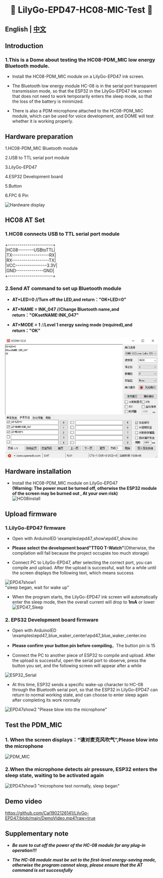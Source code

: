 <h1 align = "center">🌟 LilyGo-EPD47-HC08-MIC-Test 🌟</h1> 

## **English | [中文](./README_CN.md)**  
  
## Introduction
### 1.This is a Dome about testing the HC08-PDM_MIC low energy Bluetooth module. 
   -  Install the HC08-PDM_MIC module on a LilyGo-EPD47 ink screen.  
     
   -  The Bluetooth low energy module HC-08 is in the serial port transparent transmission mode, so that the ESP32 in the LilyGo-EPD47 ink screen that does not need to work temporarily enters the sleep mode, so that the loss of the battery is minimized.  
     
   -  There is also a PDM microphone attached to the HC08-PDM_MIC module, which can be used for voice development, and DOME will test whether it is working properly.  
  
  
## Hardware preparation
1.HC08-PDM_MIC Bluetooth module  
  
2.USB to TTL serial port module  
  
3.LilyGo-EPD47  
  
4.ESP32 Development board  
  
5.Button  
  
6.FPC 6 Pin  
  
![Hardware display](/images/1.jpg)  
  
  
  
## HC08 AT Set
### 1.HC08 connects USB to TTL serial port module  
  
+-----------------------+   
|HC08--------USBtoTTL|  
|TX-------------------RX|  
|RX-------------------TX|  
|VCC----------------3.3V|  
|GND--------------GND|  
+-----------------------+  
  
  
### 2.Send AT command to set up Bluetooth module  
  
 - **AT+LED=0           //Turn off the LED,and return："OK+LED=0"**  
  
 - **AT+NAME = INK_047  //Change Bluetooth name,and return："OKsetNAME:INK_047"**  
   
 - **AT+MODE = 1**        //**Level 1 energy saving mode (required),and return："OK"**  
  
  
![HC08-ATset](/images/ATset.jpg)  
  
  
  
## Hardware installation
 - Install the HC08-PDM_MIC module on LilyGo-EPD47  
**(Warning: The power must be turned off, otherwise the ESP32 module of the screen may be burned out , At your own risk)**  
![HC08install](/images/2.jpg) 
  
  
  
## Upload firmware
### 1.LilyGo-EPD47 firmware  
 -  Open with ArduinoIED \examples\epd47_show\epd47_show.ino  
   
 -  **Please select the development board"TTGO T-Watch"**(Otherwise, the compilation will fail because the project occupies too much storage)  
   
 -  Connect PC to LilyGo-EPD47, after selecting the correct port, you can compile and upload. After the upload is successful, wait for a while until the screen displays the following text, which means success  
  
![EPD47show1](/images/4.jpg)  
"sleep began, wait for wake up"  
  
  
 -  When the program starts, the LilyGo-EPD47 ink screen will automatically enter the sleep mode, then the overall current will drop to **1mA** or lower  
 ![EPD47_Sleep](/images/10.jpg) 
  
### 2. EPS32 Development board firmware  
 -  Open with ArduinoIED  \examples\epd47_blue_waker_center\epd47_blue_waker_center.ino  
  
 -  **Please confirm your button pin before compiling**，The button pin is 15  
   
 -  Connect the PC to another piece of ESP32 to compile and upload. After the upload is successful, open the serial port to observe, press the button you set, and the following screen will appear after a while
   
![ESP32_Serial](/images/13.jpg)  
  
 -  At this time, ESP32 sends a specific wake-up character to HC-08 through the Bluetooth serial port, so that the ESP32 in LilyGo-EPD47 can return to normal working state, and can choose to enter sleep again after completing its work normally 
  
![EPD47show2](/images/11.jpg) 
"Please blow into the microphone"  
  
  
  
  
## Test the PDM_MIC
### 1. When the screen displays：“请对麦克风吹气”,Please blow into the microphone
  
![PDM_MIC](/images/6.jpg) 
    

### 2.When the microphone detects air pressure, ESP32 enters the sleep state, waiting to be activated again  
  
![EPD47show3](/images/12.jpg) 
"microphone test normally, sleep began"  
  
  
  
## Demo video
https://github.com/Cai1902126141/LilyGo-EPD47/blob/main/DemoVideo.mp4?raw=true  
  
  
## Supplementary note
 - ***Be sure to cut off the power of the HC-08 module for any plug-in operation!!!***  
  
 - ***The HC-08 module must be set to the first-level energy-saving mode, otherwise the program cannot sleep, please ensure that the AT command is set successfully***  
  
  
  

